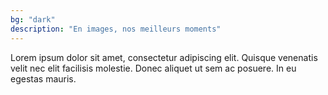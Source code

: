 ```yaml
---
bg: "dark"
description: "En images, nos meilleurs moments"
---
```

Lorem ipsum dolor sit amet, consectetur adipiscing elit. Quisque 
venenatis velit nec elit facilisis molestie. Donec aliquet ut sem ac 
posuere. In eu egestas mauris. 
